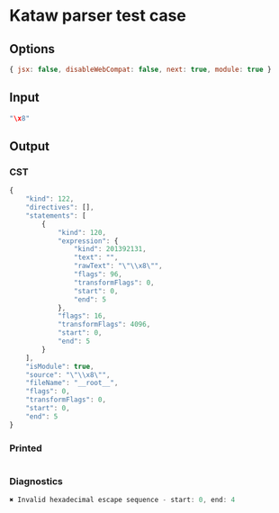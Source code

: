 # Kataw parser test case

## Options

`````js
{ jsx: false, disableWebCompat: false, next: true, module: true }
`````


## Input

`````js
"\x8"
`````

## Output

### CST

```javascript
{
    "kind": 122,
    "directives": [],
    "statements": [
        {
            "kind": 120,
            "expression": {
                "kind": 201392131,
                "text": "",
                "rawText": "\"\\x8\"",
                "flags": 96,
                "transformFlags": 0,
                "start": 0,
                "end": 5
            },
            "flags": 16,
            "transformFlags": 4096,
            "start": 0,
            "end": 5
        }
    ],
    "isModule": true,
    "source": "\"\\x8\"",
    "fileName": "__root__",
    "flags": 0,
    "transformFlags": 0,
    "start": 0,
    "end": 5
}
```

### Printed

```javascript

```

### Diagnostics

```javascript
✖ Invalid hexadecimal escape sequence - start: 0, end: 4

```

